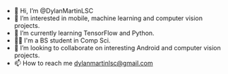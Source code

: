 - 👋 Hi, I’m @DylanMartinLSC
- 👀 I’m interested in mobile, machine learning and computer vision projects.
- 🌱 I’m currently learning TensorFlow and Python.
- 👨‍🎓 I'm a BS student in Comp Sci.
- 💞️ I’m looking to collaborate on interesting Android and computer vision projects.
- 📫 How to reach me dylanmartinlsc@gmail.com 

<!---
DylanMartinLSC/DylanMartinLSC is a ✨ special ✨ repository because its `README.md` (this file) appears on your GitHub profile.
You can click the Preview link to take a look at your changes.
--->
